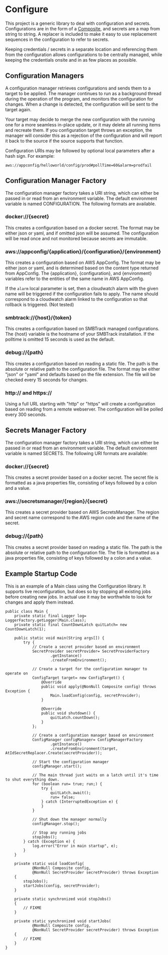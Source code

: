 # Configure

This project is a generic library to deal with configuration and secrets.  Configurations are
in the form of a [Composite](https://github.com/teaglu/composite), and secrets are a map from
string to string.  A replacer is included to make it easy to use replacement sequences in the
configuration to refer to secrets.

Keeping credentials / secrets in a separate location and referencing them from the configuration
allows configurations to be centrally managed, while keeping the credentials onsite and in as
few places as possible.

## Configuration Managers

A configuration manager retrieves configurations and sends them to a target to be applied.  The
manager continues to run as a background thread during the operation of the program, and monitors
the configuration for changes.  When a change is detected, the configuration will be sent to
the target again.

Your target may decide to merge the new configuration with the running one for a more seamless
in-place update, or it may delete all running items and recreate them.  If you configuration
target throws an exception, the manager will consider this as a rejection of the configuration
and will report it back to the source if the source supports that function.

Configuration URIs may be followed by optional local parameters after a hash sign.  For example:

    aws://appconfig/helloworld/config/prod#pollTime=60&alarm=prodfail

## Configuration Manager Factory

The configuration manager factory takes a URI string, which can either be passed in or read from
an environment variable.  The default environment variable is named CONFIGURATION.  The following
formats are available.

### docker://{secret}

This creates a configuration based on a docker secret.  The format may be either json or yaml,
and if omitted json will be assumed.  The configuration will be read once and not monitored
because secrets are immutable.

### aws://appconfig/{application}/{configuration}/{environment}

This creates a configuration based on AWS AppConfig.  The format may be either json or yaml, and
is determined based on the content type returned from AppConfig.  The {application},
{configuration}, and {environment} variables refer to the entities of the same name in AWS
AppConfig.

If the `alarm` local parameter is set, then a cloudwatch alarm with the given name will be
triggered if the configuration fails to apply.  The name should correspond to a cloudwatch
alarm linked to the configuration so that rollback is triggered.  (Not tested)

### smbtrack://{host}/{token}

This creates a configuration based on SMBTrack managed configurations.  The {host} variable
is the hostname of your SMBTrack installation.  If the polltime is omitted 15 seconds is
used as the default.

### debug://{path}

This creates a configuration based on reading a static file.  The path is the absolute or
relative path to the configuration file.  The format may be either "json" or "yaml" and defaults
based on the file extension.  The file will be checked every 15 seconds for changes.

### http:// and https://

Using a full URL starting with "http" or "https" will create a configuration based on reading
from a remote webserver.  The configuration will be polled every 300 seconds.

## Secrets Manager Factory

The configuration manager factory takes a URI string, which can either be passed in or read from
an environment variable.  The default environment variable is named SECRETS.  The following
URI formats are available:

### docker://{secret}

This creates a secret provider based on a docker secret.  The secret file is formatted as a java
properties file, consisting of keys followed by a colon and a value.

### aws://secretsmanager/{region}/{secret}

This creates a secret provider based on AWS SecretsManager.  The region and secret name correspond
to the AWS region code and the name of the secret.

### debug://{path}

This creates a secret provider based on reading a static file.  The path is the absolute or
relative path to the configuration file.  The file is formatted as a java properties file,
consisting of keys followed by a colon and a value.

## Example Startup Code

This is an example of a Main class using the Configuration library.  It supports live
reconfiguration, but does so by stopping all existing jobs before creating new jobs.  In actual
use it may be worthwhile to look for changes and apply them instead.

    public class Main {
        private static final Logger log= LoggerFactory.getLogger(Main.class);
        private static final CountDownLatch quitLatch= new CountDownLatch(1);
    
        public static void main(String args[]) {
            try {
                // Create a secret provider based on environment
                SecretProvider secretProvider= SecretProviderFactory
                        .getInstance()
                        .createFromEnvironment();
    
                // Create a target for the configuration manager to operate on
                ConfigTarget target= new ConfigTarget() {
                    @Override
                    public void apply(@NonNull Composite config) throws Exception {
                        Main.loadConfig(config, secretProvider);
                    }
    
                    @Override
                    public void shutdown() {
                        quitLatch.countDown();  
                    }
                };
    
                // Create a configuration manager based on environment
                ConfigManager configManager= ConfigManagerFactory
                        .getInstance()
                        .createFromEnvironment(target, AtIdSecretReplacer.Create(secretProvider));
                
                // Start the configuration manager
                configManager.start();
    
                // The main thread just waits on a latch until it's time to shut everything down.
                for (boolean run= true; run;) {
                    try {
                        quitLatch.await();
                        run= false;
                    } catch (InterruptedException e) {
                    }
                }
    
                // Shut down the manager normally
                configManager.stop();
                
                // Stop any running jobs
                stopJobs();
            } catch (Exception e) {
                log.error("Error in main startup", e);
            }
        }
    
        private static void loadConfig(
                @NonNull Composite config,
                @NonNull SecretProvider secretProvider) throws Exception
        {
            stopJobs();
            startJobs(config, secretProvider);
        }
        
        private static synchronized void stopJobs()
        {
            // FIXME
        }
        
        private static synchronized void startJobs(
                @NonNull Composite config,
                @NonNull SecretProvider secretProvider) throws Exception
        {
            // FIXME
        }
    }

    